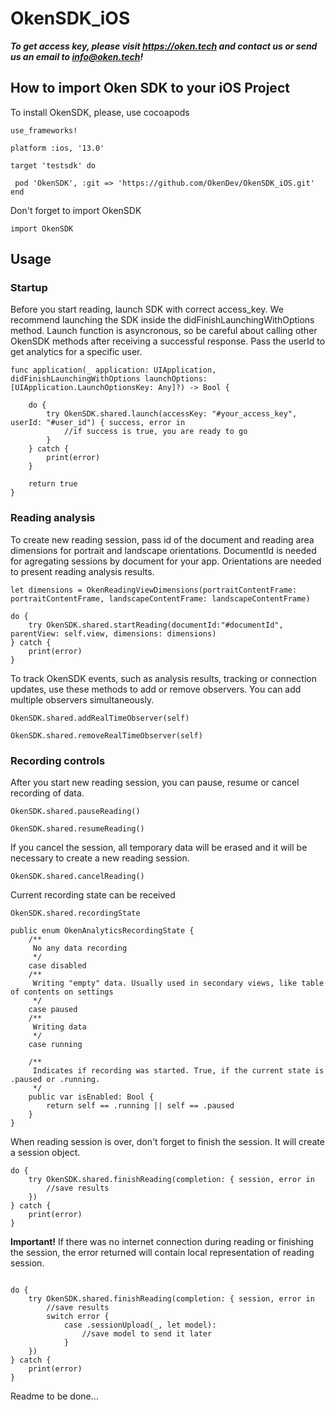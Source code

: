 # OkenSDK_iOS

***To get access key, please visit https://oken.tech and contact us or send us an email to info@oken.tech!***

## How to import Oken SDK to your iOS Project

To install OkenSDK, please, use cocoapods

```
use_frameworks!

platform :ios, '13.0'

target 'testsdk' do

 pod 'OkenSDK', :git => 'https://github.com/OkenDev/OkenSDK_iOS.git'
end
```

Don't forget to import OkenSDK

```
import OkenSDK
```

## Usage
### Startup
Before you start reading, launch SDK with correct access_key. We recommend launching the SDK inside the didFinishLaunchingWithOptions method.
Launch function is asyncronous, so be careful about calling other OkenSDK methods after receiving a successful response.
Pass the userId to get analytics for a specific user.

```
func application(_ application: UIApplication, didFinishLaunchingWithOptions launchOptions: [UIApplication.LaunchOptionsKey: Any]?) -> Bool {
    
    do {
        try OkenSDK.shared.launch(accessKey: "#your_access_key", userId: "#user_id") { success, error in
            //if success is true, you are ready to go
        }
    } catch {
        print(error)
    }
    
    return true
}
```

### Reading analysis

To create new reading session, pass id of the document and reading area dimensions for portrait and landscape orientations.
DocumentId is needed for agregating sessions by document for your app.
Orientations are needed to present reading analysis results.
```
let dimensions = OkenReadingViewDimensions(portraitContentFrame: portraitContentFrame, landscapeContentFrame: landscapeContentFrame)

do {
    try OkenSDK.shared.startReading(documentId:"#documentId", parentView: self.view, dimensions: dimensions)
} catch {
    print(error)
}
```

To track OkenSDK events, such as analysis results, tracking or connection updates, use these methods to add or remove observers. You can add multiple observers simultaneously.
```
OkenSDK.shared.addRealTimeObserver(self)
```
```
OkenSDK.shared.removeRealTimeObserver(self)
```

### Recording controls

After you start new reading session, you can pause, resume or cancel recording of data.
```
OkenSDK.shared.pauseReading()
```
```
OkenSDK.shared.resumeReading()
```
If you cancel the session, all temporary data will be erased and it will be necessary to create a new reading session.
```
OkenSDK.shared.cancelReading()
```
Current recording state can be received
```
OkenSDK.shared.recordingState

public enum OkenAnalyticsRecordingState {
    /**
     No any data recording
     */
    case disabled
    /**
     Writing "empty" data. Usually used in secondary views, like table of contents on settings
     */
    case paused
    /**
     Writing data
     */
    case running
    
    /**
     Indicates if recording was started. True, if the current state is .paused or .running.
     */
    public var isEnabled: Bool {
        return self == .running || self == .paused
    }
}
```

When reading session is over, don't forget to finish the session. It will create a session object.

```
do {
    try OkenSDK.shared.finishReading(completion: { session, error in
        //save results
    })
} catch {
    print(error)
}
```

**Important!**
If there was no internet connection during reading or finishing the session, the error returned will contain local representation of reading session. 
```

do {
    try OkenSDK.shared.finishReading(completion: { session, error in
        //save results
        switch error {
            case .sessionUpload(_, let model):
                //save model to send it later
            }
    })
} catch {
    print(error)
}

```


Readme to be done...
